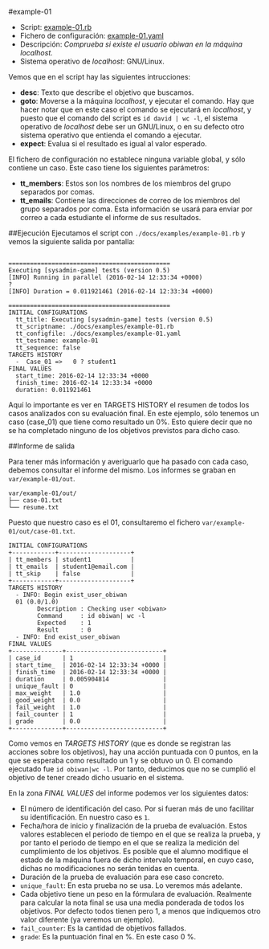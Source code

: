 
#example-01

* Script: [example-01.rb](../examples/example-01.rb) 
* Fichero de configuración: [example-01.yaml](../examples/example-01.yaml)
* Descripción: *Comprueba si existe el usuario *obiwan* en la máquina *localhost*.*
* Sistema operativo de *localhost*: GNU/Linux.

Vemos que en el script hay las siguientes intrucciones:
* **desc**: Texto que describe el objetivo que buscamos.
* **goto**: Moverse a la máquina *localhost*, y ejecutar el comando. Hay que hacer notar
que en este caso el comando se ejecutará en *localhost*, y puesto que el comando del
script es `id david | wc -l`, el sistema operativo de *localhost* debe ser un GNU/Linux,
o en su defecto otro sistema operativo que entienda el comando a ejecutar.
* **expect**: Evalua si el resultado es igual al valor esperado.

El fichero de configuración no establece ninguna variable global, y 
sólo contiene un caso. Este caso tiene los siguientes parámetros:

* **tt_members**: Estos son los nombres de los miembros del grupo separados por comas.
* **tt_emails**: Contiene las direcciones de correo de los miembros del grupo separados por coma.
Esta información se usará para enviar por correo a cada estudiante el informe de sus resultados.

##Ejecución
Ejecutamos el script con `./docs/examples/example-01.rb` y vemos la siguiente salida por pantalla:

```

=============================================
Executing [sysadmin-game] tests (version 0.5)
[INFO] Running in parallel (2016-02-14 12:33:34 +0000)
?
[INFO] Duration = 0.011921461 (2016-02-14 12:33:34 +0000)

=============================================
INITIAL CONFIGURATIONS
  tt_title: Executing [sysadmin-game] tests (version 0.5)
  tt_scriptname: ./docs/examples/example-01.rb
  tt_configfile: ./docs/examples/example-01.yaml
  tt_testname: example-01
  tt_sequence: false
TARGETS HISTORY
  -  Case_01 =>   0 ? student1
FINAL VALUES
  start_time: 2016-02-14 12:33:34 +0000
  finish_time: 2016-02-14 12:33:34 +0000
  duration: 0.011921461

```

Aquí lo importante es ver en TARGETS HISTORY el resumen de todos los casos analizados
con su evaluación final. En este ejemplo, sólo tenemos un caso (case_01) que 
tiene como resultado un 0%. Esto quiere decir que no se ha completado ninguno 
de los objetivos previstos para dicho caso.

##Informe de salida

Para tener más información y averiguarlo que ha pasado con cada caso, debemos
consultar el informe del mismo. Los informes se graban en `var/example-01/out`.
```
var/example-01/out/
├── case-01.txt
└── resume.txt
```

Puesto que nuestro caso es el 01, consultaremo el fichero `var/example-01/out/case-01.txt`.
```
INITIAL CONFIGURATIONS
+------------+--------------------+
| tt_members | student1           |
| tt_emails  | student1@email.com |
| tt_skip    | false              |
+------------+--------------------+
TARGETS HISTORY
  - INFO: Begin exist_user_obiwan
  01 (0.0/1.0)
  		Description : Checking user <obiwan>
  		Command     : id obiwan| wc -l
  		Expected    : 1
  		Result      : 0
  - INFO: End exist_user_obiwan
FINAL VALUES
+--------------+---------------------------+
| case_id      | 1                         |
| start_time_  | 2016-02-14 12:33:34 +0000 |
| finish_time  | 2016-02-14 12:33:34 +0000 |
| duration     | 0.005904814               |
| unique_fault | 0                         |
| max_weight   | 1.0                       |
| good_weight  | 0.0                       |
| fail_weight  | 1.0                       |
| fail_counter | 1                         |
| grade        | 0.0                       |
+--------------+---------------------------+
```

Como vemos en *TARGETS HISTORY* (que es donde se registran las acciones sobre los objetivos),
hay una acción puntuada con 0 puntos, en la que se esperaba como resultado un 1 y
se obtuvo un 0. El comando ejecutado fue `id obiwan|wc -l`. Por tanto, deducimos
que no se cumplió el objetivo de tener creado dicho usuario en el sistema.

En la zona *FINAL VALUES* del informe podemos ver los siguientes datos:
* El número de identificación del caso. Por si fueran más de uno facilitar su identificación.
En nuestro caso es `1`.
* Fecha/hora de inicio y finalización de la prueba de evaluación. Estos valores establecen
el periodo de tiempo en el que se realiza la prueba, y por tanto el periodo de tiempo en el
que se realiza la medición del cumplimiento de los objetivos. Es posible que el alumno
modifique el estado de la máquina fuera de dicho intervalo temporal, en cuyo caso, dichas
no modificaciones no serán tenidas en cuenta.
* Duración de la prueba de evaluación para ese caso concreto.
* `unique_fault`: En esta prueba no se usa. Lo veremos más adelante.
* Cada objetivo tiene un peso en la fórmulara de evaluación. Realmente para calcular
la nota final se usa una media ponderada de todos los objetivos. Por defecto 
todos tienen pero 1, a menos que indiquemos otro valor diferente (ya veremos un ejemplo).
* `fail_counter`: Es la cantidad de objetivos fallados.
* `grade`: Es la puntuación final en %. En este caso 0 %.
